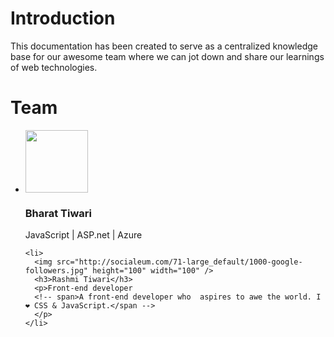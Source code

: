 # Introduction

This documentation has been created to serve as a centralized knowledge base for our awesome team where we can jot down and share our learnings of web technologies.


# Team

<div class="jsb-thumbnailList">
  <div>
  <ul>
    <li>
      <img src="http://socialeum.com/71-large_default/1000-google-followers.jpg" height="100" width="100" />
      <h3>Bharat Tiwari</h3>
      <p>JavaScript | ASP.net | Azure</p>
    </li>
      
    <li>
      <img src="http://socialeum.com/71-large_default/1000-google-followers.jpg" height="100" width="100" />
      <h3>Rashmi Tiwari</h3>
      <p>Front-end developer
      <!-- span>A front-end developer who  aspires to awe the world. I ❤ CSS & JavaScript.</span -->
      </p>
    </li>
 


  </ul>
  </div>
</div>


<!--
{% method %}
## Install {#install}

The first thing is to get the GitBook API client.

{% sample lang="js" %}
```bash
$ npm install gitbook-api
```

{% sample lang="go" %}
```bash
$ go get github.com/GitbookIO/go-gitbook-api
```
{% endmethod %}

https://github.com/GitbookIO/theme-api
-->
